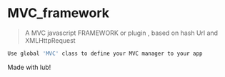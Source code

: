 # MVC_framework
> A MVC javascript FRAMEWORK or plugin , based on hash Url and XMLHttpRequest 

```bash
Use global 'MVC' class to define your MVC manager to your app
```


Made with lub! 

